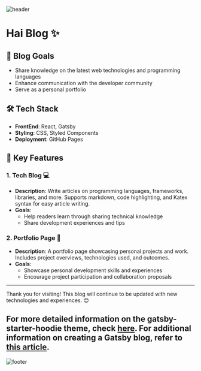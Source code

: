 ![header](https://capsule-render.vercel.app/api?type=waving&color=auto&height=100&section=header&fontSize=90)

# Hai Blog :sparkles:

## 🎯 Blog Goals

- Share knowledge on the latest web technologies and programming languages
- Enhance communication with the developer community
- Serve as a personal portfolio

## 🛠 Tech Stack

- **FrontEnd**: React, Gatsby
- **Styling**: CSS, Styled Components
- **Deployment**: GitHub Pages

## 📂 Key Features

### 1. Tech Blog :computer:

- **Description**: Write articles on programming languages, frameworks, libraries, and more. Supports markdown, code highlighting, and Katex syntax for easy article writing.
- **Goals**:
  - Help readers learn through sharing technical knowledge
  - Share development experiences and tips

### 2. Portfolio Page :briefcase:

- **Description**: A portfolio page showcasing personal projects and work. Includes project overviews, technologies used, and outcomes.
- **Goals**:
  - Showcase personal development skills and experiences
  - Encourage project participation and collaboration proposals

---

Thank you for visiting! This blog will continue to be updated with new technologies and experiences. 😊

## For more detailed information on the gatsby-starter-hoodie theme, check [here](https://devhudi.github.io/gatsby-starter-hoodie/about-hoodie-kr/). For additional information on creating a Gatsby blog, refer to [this article](https://dwon-lee.tistory.com/6).

![footer](https://capsule-render.vercel.app/api?type=waving&color=auto&height=150&section=footer&fontSize=90)
